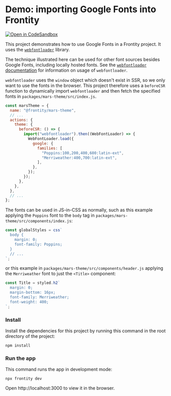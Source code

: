 # Demo: importing Google Fonts into Frontity

[![Open in CodeSandbox](https://img.shields.io/badge/Open%20in-CodeSandbox-blue?style=flat-square&logo=codesandbox)](https://githubbox.com/frontity-demos/frontity-examples/tree/master/demo-using-google-fonts)

This project demonstrates how to use Google Fonts in a Frontity project. It uses the [`webfontloader`](https://www.npmjs.com/package/webfontloader) library.

The technique illustrated here can be used for other font sources besides Google Fonts, including locally hosted fonts. See the [`webfontloader` documentation](https://github.com/typekit/webfontloader) for information on usage of `webfontloader`.

`webfontloader` uses the `window` object which doesn't exist in SSR, so we only want to use the fonts in the browser. This project therefore uses a `beforeCSR` function to dynamically import `webfontloader` and then fetch the specified fonts in `packages/mars-theme/src/index.js`.

```js
const marsTheme = {
  name: "@frontity/mars-theme",
  // ...
  actions: {
    theme: {
      beforeCSR: () => {
        import("webfontloader").then((WebFontLoader) => {
          WebFontLoader.load({
            google: {
              families: [
                "Poppins:100,200,400,600:latin-ext",
                "Merriweather:400,700:latin-ext",
              ],
            },
          });
        });
      },
    },
  },
  // ...
};
```

The fonts can be used in JS-in-CSS as normally, such as this example applying the `Poppins` font to the `body` tag in `packages/mars-theme/src/components/index.js`:

```js
const globalStyles = css`
  body {
    margin: 0;
    font-family: Poppins;
  }
  // ...
`;
```

or this example in `packages/mars-theme/src/components/header.js` applying the `Merriweather` font to just the `<Title>` component:

```js
const Title = styled.h2`
  margin: 0;
  margin-bottom: 16px;
  font-family: Merriweather;
  font-weight: 400;
`;
```

### Install

Install the dependencies for this project by running this command in the root directory of the project:

```
npm install
```

### Run the app

This command runs the app in development mode:

```
npx frontity dev
```

Open http://localhost:3000 to view it in the browser.
